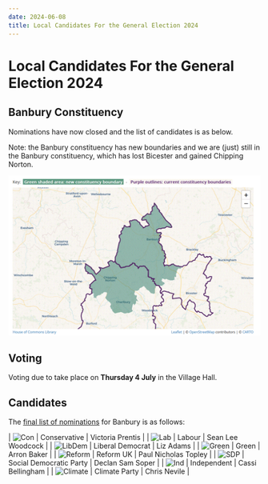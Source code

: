 ```yaml
---
date: 2024-06-08
title: Local Candidates For the General Election 2024
---
```

<style>
table img {height: 2em}
</style>

# Local Candidates For the General Election 2024


## Banbury Constituency

Nominations have now closed and the list of candidates is as below.

Note: the Banbury constituency has new boundaries and we are (just)
still in the Banbury constituency, which has lost Bicester and gained Chipping
Norton.

![map](banbury2024.gif)

## Voting

Voting due to take place on **Thursday 4 July** in the Village Hall.


## Candidates

The [final list of nominations](https://www.cherwell.gov.uk/download/downloads/id/14240/election-of-a-member-of-parliament-for-banbury-constituency.pdf) for Banbury is as follows:

| ![Con](https://static.files.bbci.co.uk/elections/images/uk2024general/logos/conservative.svg) | Conservative | Victoria Prentis |
| ![Lab](https://static.files.bbci.co.uk/elections/images/uk2024general/logos/labour.svg)       |    Labour | Sean Lee Woodcock |
| ![LibDem](https://static.files.bbci.co.uk/elections/images/uk2024general/logos/liberal_democrat.svg) | Liberal Democrat | Liz Adams |
| ![Green](https://static.files.bbci.co.uk/elections/images/uk2024general/logos/green.svg)      |    Green | Arron Baker |
| ![Reform](https://static.files.bbci.co.uk/elections/images/uk2024general/logos/reformuk.svg)  | Reform UK | Paul Nicholas Topley |
| ![SDP](https://static.files.bbci.co.uk/elections/images/uk2024general/logos/sdp.svg)          |    Social Democratic Party | Declan Sam Soper |
| ![Ind](https://static.files.bbci.co.uk/elections/images/uk2024general/logos/independent.svg)  |   Independent | Cassi Bellingham |
| ![Climate](https://images.squarespace-cdn.com/content/v1/62fa69a855a0095afb53e3f2/9b403e05-4862-43e0-81c4-5743a4f41c77/favicon.ico) | Climate Party | Chris Nevile |
